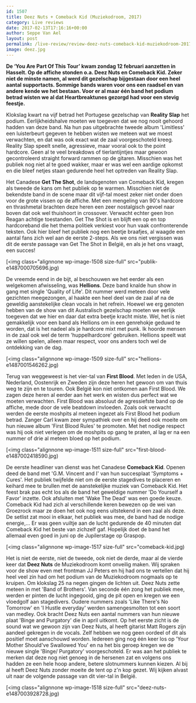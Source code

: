 ```yaml
---
id: 1507
title: Deez Nuts + Comeback Kid (Muziekodroom, 2017)
category: Live reviews
date: 2017-02-13T17:16:16+00:00
author: Seppe Van Ael
layout: post
permalink: /live-review/review-deez-nuts-comeback-kid-muziekodroom-2017/
image: deez.jpg
---
```

**<span class="_5yl5">De ‘You Are Part Of This Tour’ kwam zondag 12 februari aanzetten in Hasselt. Op de affiche stonden o.a. Deez Nuts en Comeback Kid. Zeker niet de minste namen, al werd dit gezelschap bijgestaan door een heel aantal supportacts. Sommige bands waren voor ons een raadsel en van andere kende we het bestaan. Voor er al maar één band het podium betrad wisten we al dat Heartbreaktunes gezorgd had voor een stevig feestje.</span>**

Klokslag kwart na vijf betrad het Portugese gezelschap van **Reality Slap** het podium. Eerlijkheidshalve moeten we toegeven dat we nog nooit gehoord hadden van deze band. Na hun pas uitgebrachte tweede album 'Limitless' een luisterbeurt gegeven te hebben wisten we meteen wat we moest verwachten, en dat was ook exact wat de zaal voorgeschoteld kreeg. Reality Slap speelt snelle, agressieve, maar vooral ook to the point hardcore. Geen al te veel breakdows of tierlantijntjes maar gewoon gecontroleerd straight forward rammen op de gitaren. Misschien was het publiek nog niet al te goed wakker, maar er was wel een aardige opkomst en die bleef netjes staan gedurende heel het optreden van Reality Slap.

Het Canadese **Get The Shot**, de landsgenoten van Comeback Kid, kregen als tweede de kans om het publiek op te warmen. Misschien niet de bekendste band in de scene maar dit vijf-tal moest zeker niet onder doen voor de grote vissen op de affiche. Met een mengeling van 90's hardcore en thrashmetal brachten deze heren een zeer nostalgisch gevoel naar boven dat ook wel thuishoort in crossover. Verwacht echter geen Iron Reagan achtige toestanden. Get The Shot is en blijft een op en top hardcoreband die het thema politiek verkiest voor hun vaak confronterende teksten. Ook hier bleef het publiek nog een beetje braafjes, al waagde een aantal fans zich wel aan de eerste 2-steps. Als we ons niet vergissen was dit de eerste passage van Get The Shot in België, en als je het ons vraagt, een succes!

[<img class="alignnone wp-image-1508 size-full" src="publik-e1487000705696.jpg)

De vreemde eend in de bijt, al beschouwen we het eerder als een welgekomen afwisseling, was **Hellions**. Deze band knalde hun show in gang met single 'Quality of Life'. Dit nummer werd meteen door vele gezichten meegezongen, al haakte een heel deel van de zaal af na de geweldig aanstekelijke clean vocals in het refrein. Hoewel we erg genoten hebben van de show van dit Australisch gezelschap moeten we eerlijk toegeven dat we hier en daar dat extra beetje kracht miste. Wel, het is niet gemakkelijk voor een band als Hellions om in een genrehokje geduwd te worden, dat is het nadeel als je hardcore mixt met punk. Ik hoorde mensen in de zaal ook wel de term 'huppelhardcore' gebruiken. Hellions speelt wat ze willen spelen, alleen maar respect, voor ons anders toch wel de ontdekking van de dag.

[<img class="alignnone wp-image-1509 size-full" src="hellions-e1487001546262.jpg)

Terug van weggeweest is het vier-tal van **First Blood**. Met leden in de USA, Nederland, Oostenrijk en Zweden zijn deze heren het gewoon om van thuis weg te zijn en te touren. Ook België kon niet ontkomen aan First Blood. We zagen deze heren al eerder aan het werk en wisten dus perfect wat we moeten verwachten. First Blood was absoluut de agressiefste band op de affiche, mede door de vele beatdown invloeden. Zoals ook verwacht werden de eerste moshpits al meteen ingezet als First Blood het podium betrad. Zanger Carl kwam zeer sympathiek over en hij deed ook moeite om hun nieuwe album 'First Blood Rules' te promoten. Met het nodige respect was hij ook niet verlegen om de moshpits op gang te praten, al lag er na een nummer of drie al meteen bloed op het podium.

[<img class="alignnone wp-image-1511 size-full" src="first-blood-e1487002418590.jpg)

De eerste headliner van dienst was het Canadese **Comeback Kid**. Openen deed de band met 'G.M. Vincent and I' van hun succesplaat 'Symptoms + Cures'. Het publiek twijfelde niet om de eerste stagedives te placeren en keihard mee te brullen met de aanstekelijke muziek van Comeback Kid. Het feest brak pas echt los als de band het geweldige nummer 'Do Yourself a Favor' inzette. Ook afsluiten met 'Wake The Dead' was een goede keuze. Comeback Kid had zich al verschillende keren bewezen op de wei van Groezrock maar ze doen het ook nog eens uitstekend in een zaal als deze. De setlist zat mooi in elkaar, het publiek was mee, de band had de nodige energie,&#8230; Er was geen vuiltje aan de lucht gedurende de 40 minuten dat Comeback Kid het beste van zichzelf gaf. Hopelijk doet de band het allemaal even goed in juni op de Jupilerstage op Graspop.

[<img class="alignnone wp-image-1517 size-full" src="comeback-kid.jpg)

Het is niet de eerste, niet de tweede, ook niet de derde, maar al de vierde keer dat **Deez Nuts** de Muziekodroom komt onveilig maken. Wij spraken voor de show even met frontman JJ Peters en hij had ons te vertellen dat hij heel veel zin had om het podium van de Muziekodroom nogmaals op te kruipen. Om klokslag 25 na negen gingen de lichten uit. Deez Nuts zette meteen in met 'Band of Brothers'. Van seconde één zong het publiek mee, werden er pinten de lucht ingegooid, ging de pit open en kregen we een vloedgolf aan stagedivers. Oudere nummers zoals 'Like There's No Tomorrow' en 'I Hustle everyday' werden samengesmolten tot een soort van medley. Ook bracht Deez Nuts een aantal nummers van hun nieuwe plaat 'Binge and Purgatory' die in april uitkomt. Op het eerste zicht is de sound wat we gewoon zijn van Deez Nuts, al heeft gitarist Matt Rogers zijn aandeel gekregen in de vocals. Zelf hebben we nog geen oordeel of dit als positief moet aanschouwd worden. Iedereen ging nog één keer los op 'Your Mother Should've Swallowed You' en na het bis geroep kregen we de nieuwe single 'Binge/ Purgatory' voorgeschoteld. Er was aan het publiek te merken dat deze nog niet genoeg in de hersenen zat en volgens ons hadden ze een hele hoop andere, betere slotnummers kunnen kiezen. Al bij al heeft Deez Nuts zonder moeite de tent op z'n kop gezet. Wij kijken alvast uit naar de volgende passage van dit vier-tal in België.

[<img class="alignnone wp-image-1518 size-full" src="deez-nuts-e1487003928728.jpg)